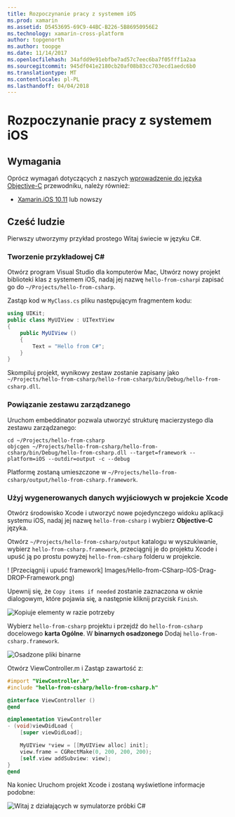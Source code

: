 ```yaml
---
title: Rozpoczynanie pracy z systemem iOS
ms.prod: xamarin
ms.assetid: D5453695-69C9-44BC-B226-5B86950956E2
ms.technology: xamarin-cross-platform
author: topgenorth
ms.author: toopge
ms.date: 11/14/2017
ms.openlocfilehash: 34afdd9e91ebfbe7ad57c7eec6ba7f05fff1a2aa
ms.sourcegitcommit: 945df041e2180cb20af08b83cc703ecd1aedc6b0
ms.translationtype: MT
ms.contentlocale: pl-PL
ms.lasthandoff: 04/04/2018
---
```

# <a name="getting-started-with-ios"></a>Rozpoczynanie pracy z systemem iOS


## <a name="requirements"></a>Wymagania

Oprócz wymagań dotyczących z naszych [wprowadzenie do języka Objective-C](~/tools/dotnet-embedding/get-started/objective-c/index.md) przewodniku, należy również:

* [Xamarin.iOS 10.11](https://www.visualstudio.com/xamarin/) lub nowszy

## <a name="hello-world"></a>Cześć ludzie

Pierwszy utworzymy przykład prostego Witaj świecie w języku C#.

### <a name="create-c-sample"></a>Tworzenie przykładowej C#

Otwórz program Visual Studio dla komputerów Mac, Utwórz nowy projekt biblioteki klas z systemem iOS, nadaj jej nazwę `hello-from-csharp`i zapisać go do `~/Projects/hello-from-csharp`.

Zastąp kod w `MyClass.cs` pliku następującym fragmentem kodu:

```csharp
using UIKit;
public class MyUIView : UITextView
{
    public MyUIView ()
    {
        Text = "Hello from C#";
    }
}
```

Skompiluj projekt, wynikowy zestaw zostanie zapisany jako `~/Projects/hello-from-csharp/hello-from-csharp/bin/Debug/hello-from-csharp.dll`.

### <a name="bind-the-managed-assembly"></a>Powiązanie zestawu zarządzanego

Uruchom embeddinator pozwala utworzyć strukturę macierzystego dla zestawu zarządzanego:

```shell
cd ~/Projects/hello-from-csharp
objcgen ~/Projects/hello-from-csharp/hello-from-csharp/bin/Debug/hello-from-csharp.dll --target=framework --platform=iOS --outdir=output -c --debug
```

Platformę zostaną umieszczone w `~/Projects/hello-from-csharp/output/hello-from-csharp.framework`.

### <a name="use-the-generated-output-in-an-xcode-project"></a>Użyj wygenerowanych danych wyjściowych w projekcie Xcode

Otwórz środowisko Xcode i utworzyć nowe pojedynczego widoku aplikacji systemu iOS, nadaj jej nazwę `hello-from-csharp` i wybierz **Objective-C** języka.

Otwórz `~/Projects/hello-from-csharp/output` katalogu w wyszukiwanie, wybierz `hello-from-csharp.framework`, przeciągnij je do projektu Xcode i upuść ją po prostu powyżej `hello-from-csharp` folderu w projekcie.

! [Przeciągnij i upuść framework] Images/Hello-from-CSharp-IOS-Drag-DROP-Framework.png)

Upewnij się, że `Copy items if needed` zostanie zaznaczona w oknie dialogowym, które pojawia się, a następnie kliknij przycisk `Finish`.

![Kopiuje elementy w razie potrzeby](ios-images/hello-from-csharp-ios-copy-items-if-needed.png)

Wybierz `hello-from-csharp` projektu i przejdź do `hello-from-csharp` docelowego **karta Ogólne**. W **binarnych osadzonego** Dodaj `hello-from-csharp.framework`.

![Osadzone pliki binarne](ios-images/hello-from-csharp-ios-embedded-binaries.png)

Otwórz ViewController.m i Zastąp zawartość z:

```objective-c
#import "ViewController.h"
#include "hello-from-csharp/hello-from-csharp.h"

@interface ViewController ()
@end

@implementation ViewController
- (void)viewDidLoad {
    [super viewDidLoad];

    MyUIView *view = [[MyUIView alloc] init];
    view.frame = CGRectMake(0, 200, 200, 200);
    [self.view addSubview: view];
}
@end
```

Na koniec Uruchom projekt Xcode i zostaną wyświetlone informacje podobne:

![Witaj z działających w symulatorze próbki C#](ios-images/hello-from-csharp-ios.png)
